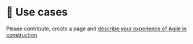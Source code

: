 # 🎢 Use cases

Please contribute, create a page and [describe your experience of Agile  in construction](../../agile-bim-community/contribute.md)

